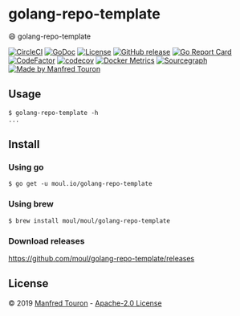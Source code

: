 # golang-repo-template

:smile: golang-repo-template

[![CircleCI](https://circleci.com/gh/moul/golang-repo-template.svg?style=shield)](https://circleci.com/gh/moul/golang-repo-template)
[![GoDoc](https://godoc.org/moul.io/golang-repo-template?status.svg)](https://godoc.org/moul.io/golang-repo-template)
[![License](https://img.shields.io/github/license/moul/golang-repo-template.svg)](https://github.com/moul/golang-repo-template/blob/master/LICENSE)
[![GitHub release](https://img.shields.io/github/release/moul/golang-repo-template.svg)](https://github.com/moul/golang-repo-template/releases)
[![Go Report Card](https://goreportcard.com/badge/moul.io/golang-repo-template)](https://goreportcard.com/report/moul.io/golang-repo-template)
[![CodeFactor](https://www.codefactor.io/repository/github/moul/golang-repo-template/badge)](https://www.codefactor.io/repository/github/moul/golang-repo-template)
[![codecov](https://codecov.io/gh/moul/golang-repo-template/branch/master/graph/badge.svg)](https://codecov.io/gh/moul/golang-repo-template)
[![Docker Metrics](https://images.microbadger.com/badges/image/moul/golang-repo-template.svg)](https://microbadger.com/images/moul/golang-repo-template)
[![Sourcegraph](https://sourcegraph.com/github.com/moul/golang-repo-template/-/badge.svg)](https://sourcegraph.com/github.com/moul/golang-repo-template?badge)
[![Made by Manfred Touron](https://img.shields.io/badge/made%20by-Manfred%20Touron-blue.svg?style=flat)](https://manfred.life/)


## Usage

```console
$ golang-repo-template -h
...
```

## Install

### Using go

```console
$ go get -u moul.io/golang-repo-template
```

### Using brew

```console
$ brew install moul/moul/golang-repo-template
```

### Download releases

https://github.com/moul/golang-repo-template/releases

## License

© 2019 [Manfred Touron](https://manfred.life) -
[Apache-2.0 License](https://github.com/moul/golang-repo-template/blob/master/LICENSE)
